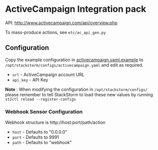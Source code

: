 # ActiveCampaign Integration pack

API: http://www.activecampaign.com/api/overview.php

To mass-produce actions, see `etc/ac_api_gen.py`

## Configuration

Copy the example configuration in [activecampaign.yaml.example](./activecampaign.yaml.example)
to `/opt/stackstorm/configs/activecampaign.yaml` and edit as required.

* ``url`` - ActiveCampaign account URL
* ``api_key`` - API Key

**Note** : When modifying the configuration in `/opt/stackstorm/configs/` please
           remember to tell StackStorm to load these new values by running
           `st2ctl reload --register-configs`

### Webhook Sensor Configuration

Webhook structure is http://host:port/path/action

* ``host`` - Defaults to "0.0.0.0"
* ``port`` - Defaults to 9991
* ``path`` - Defaults to "webhook"
